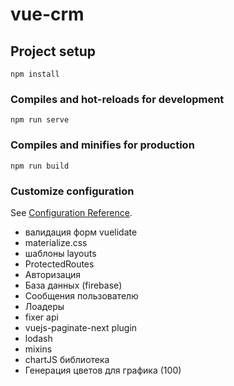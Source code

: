 # vue-crm

## Project setup

```
npm install
```

### Compiles and hot-reloads for development

```
npm run serve
```

### Compiles and minifies for production

```
npm run build
```

### Customize configuration

See [Configuration Reference](https://cli.vuejs.org/config/).

- валидация форм vuelidate
- materialize.css
- шаблоны layouts
- ProtectedRoutes
- Авторизация
- База данных (firebase)
- Сообщения пользователю
- Лоадеры
- fixer api
- vuejs-paginate-next plugin
- lodash
- mixins
- chartJS библиотека
- Генерация цветов для графика (100)
